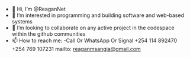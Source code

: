 - 👋 Hi, I’m @ReaganNet
- 👀 I’m interested in programming and building software and web-based systems
- 💞️ I’m looking to collaborate on any active project in the codespace within the github communities
- 📫 How to reach me:
      -Call Or WhatsApp Or Signal
          +254 114 892470
          +254 769 107231
  mailto: reaganmsangia@gmail.com
  

<!---
ReaganNet/ReaganNet is a ✨ special ✨ repository because its `README.md` (this file) appears on your GitHub profile.
You can click the Preview link to take a look at your changes.
--->
